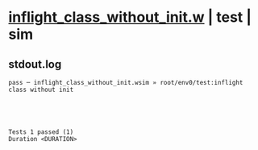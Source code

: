 # [inflight_class_without_init.w](../../../../../examples/tests/valid/inflight_class_without_init.w) | test | sim

## stdout.log
```log
pass ─ inflight_class_without_init.wsim » root/env0/test:inflight class without init
 




Tests 1 passed (1) 
Duration <DURATION>

```

